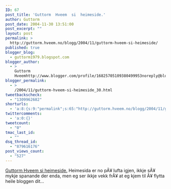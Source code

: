 ```yaml
---
ID: 67
post_title: 'Guttorm  Hveem  si  heimeside.'
author: Guttorm
post_date: 2004-11-30 13:51:00
post_excerpt: ""
layout: post
permalink: >
  http://guttorm.hveem.no/blogg/2004/11/guttorm-hveem-si-heimeside/
published: true
blogger_blog:
  - guttorm1979.blogspot.com
blogger_author:
  - >
    Guttorm
    Hveemhttp://www.blogger.com/profile/16825705109380499953noreply@blogger.com
blogger_permalink:
  - >
    /2004/11/guttorm-hveem-si-heimeside_30.html
tweetbackscheck:
  - "1309962682"
shorturls:
  - 'a:8:{s:9:"permalink";s:65:"http://guttorm.hveem.no/blogg/2004/11/guttorm-hveem-si-heimeside/";s:7:"tinyurl";s:25:"http://tinyurl.com/74yf7m";s:4:"isgd";s:17:"http://is.gd/gHx3";s:5:"bitly";s:18:"http://bit.ly/BYjI";s:5:"snipr";s:22:"http://snipr.com/ah2nc";s:5:"snurl";s:22:"http://snurl.com/ah2nc";s:7:"snipurl";s:24:"http://snipurl.com/ah2nc";s:4:"trim";s:17:"http://tr.im/bcd9";}'
twittercomments:
  - 'a:0:{}'
tweetcount:
  - "0"
tmac_last_id:
  - ""
dsq_thread_id:
  - "879616176"
post_views_count:
  - "527"
---
```

<a href="http://guttorm.hveem.no/">Guttorm Hveem si heimeside.</a> Heimesida er no pÃ¥ lufta igjen, ikkje sÃ¥ mykje spanande der enda, men eg ser ikkje vekk frÃ¥ at eg kjem til Ã¥ flytta heile bloggen dit...